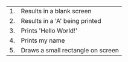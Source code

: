 <table>
	<tr>
		<td>1.</td>
		<td>Results in a blank screen</td>
	</tr>
	<tr>
		<td>2.</td>
		<td>Results in a 'A' being printed</td>
	</tr>
	<tr>
		<td>3.</td>
		<td>Prints 'Hello World!'</td>
	</tr>
	<tr>
		<td>4.</td>
		<td>Prints my name</td>
	</tr>
	<tr>
		<td>5.</td>
		<td>Draws a small rectangle on screen</td>
	</tr>
</table>
